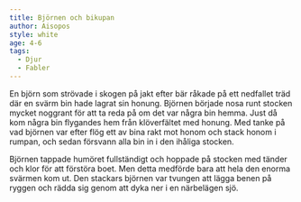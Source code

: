 ```yaml
---
title: Björnen och bikupan
author: Aisopos
style: white
age: 4-6
tags:
  - Djur
  - Fabler
---
```


En björn som strövade i skogen på jakt efter bär råkade på ett nedfallet träd där en svärm bin hade lagrat sin honung. Björnen började nosa runt stocken mycket noggrant för att ta reda på om det var några bin hemma. Just då kom några bin flygandes hem från klöverfältet med honung. Med tanke på vad björnen var efter flög ett av bina rakt mot honom och stack honom i rumpan, och sedan försvann alla bin in i den ihåliga stocken.

Björnen tappade humöret fullständigt och hoppade på stocken med tänder och klor för att förstöra boet. Men detta medförde bara att hela den enorma svärmen kom ut. Den stackars björnen var tvungen att lägga benen på ryggen och rädda sig genom att dyka ner i en närbelägen sjö.
